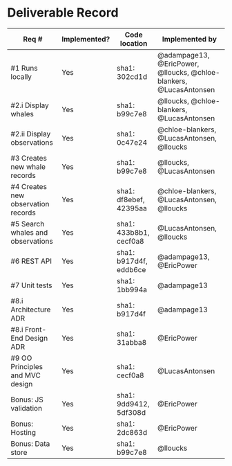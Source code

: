 # Deliverable Record

| Req # | Implemented? | Code location | Implemented by |
|-------|-------|-------|-------|
| #1 Runs locally | Yes | sha1: 302cd1d | @adampage13, @EricPower, @lloucks, @chloe-blankers, @LucasAntonsen |
| #2.i Display whales | Yes | sha1: b99c7e8 | @lloucks, @chloe-blankers, @LucasAntonsen |
| #2.ii Display observations | Yes | sha1: 0c47e24 | @chloe-blankers, @LucasAntonsen, @lloucks |
| #3 Creates new whale records | Yes | sha1: b99c7e8 | @lloucks, @LucasAntonsen |
| #4 Creates new observation records | Yes | sha1: df8ebef, 42395aa | @chloe-blankers, @LucasAntonsen, @lloucks |
| #5 Search whales and observations | Yes | sha1: 433b8b1, cecf0a8 | @LucasAntonsen, @lloucks |
| #6 REST API | Yes | sha1: b917d4f, eddb6ce | @adampage13, @EricPower |
| #7 Unit tests | Yes | sha1: 1bb994a | @adampage13 |
| #8.i Architecture ADR | Yes | sha1: b917d4f | @adampage13 |
| #8.i Front-End Design ADR | Yes | sha1: 31abba8  | @EricPower |
| #9 OO Principles and MVC design | Yes | sha1: cecf0a8 | @LucasAntonsen |
| Bonus: JS validation | Yes | sha1: 9dd9412, 5df308d | @EricPower |
| Bonus: Hosting | Yes | sha1: 2dc863d | @EricPower |
| Bonus: Data store | Yes | sha1: b99c7e8 | @lloucks |

